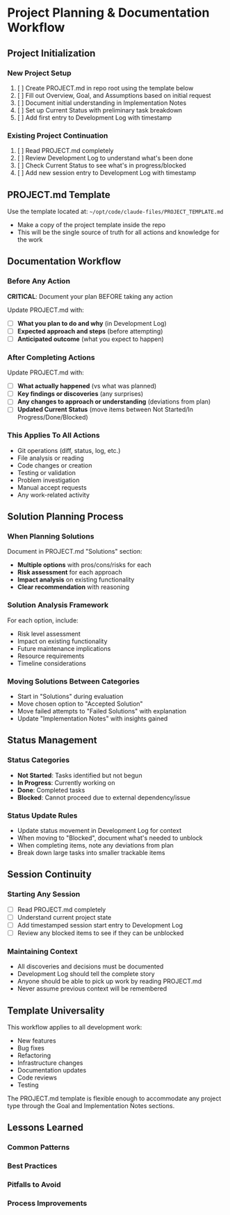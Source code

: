 # Project Planning & Documentation Workflow

## Project Initialization

### New Project Setup
1. [ ] Create PROJECT.md in repo root using the template below
2. [ ] Fill out Overview, Goal, and Assumptions based on initial request
3. [ ] Document initial understanding in Implementation Notes
4. [ ] Set up Current Status with preliminary task breakdown
5. [ ] Add first entry to Development Log with timestamp

### Existing Project Continuation
1. [ ] Read PROJECT.md completely
2. [ ] Review Development Log to understand what's been done
3. [ ] Check Current Status to see what's in progress/blocked
4. [ ] Add new session entry to Development Log with timestamp

## PROJECT.md Template

Use the template located at: `~/opt/code/claude-files/PROJECT_TEMPLATE.md`
- Make a copy of the project template inside the repo
- This will be the single source of truth for all actions and knowledge for the work

## Documentation Workflow

### Before Any Action
**CRITICAL**: Document your plan BEFORE taking any action

Update PROJECT.md with:
- [ ] **What you plan to do and why** (in Development Log)
- [ ] **Expected approach and steps** (before attempting)
- [ ] **Anticipated outcome** (what you expect to happen)

### After Completing Actions
Update PROJECT.md with:
- [ ] **What actually happened** (vs what was planned)
- [ ] **Key findings or discoveries** (any surprises)
- [ ] **Any changes to approach or understanding** (deviations from plan)
- [ ] **Updated Current Status** (move items between Not Started/In Progress/Done/Blocked)

### This Applies To All Actions
- Git operations (diff, status, log, etc.)
- File analysis or reading
- Code changes or creation
- Testing or validation
- Problem investigation
- Manual accept requests
- Any work-related activity

## Solution Planning Process

### When Planning Solutions
Document in PROJECT.md "Solutions" section:
- **Multiple options** with pros/cons/risks for each
- **Risk assessment** for each approach
- **Impact analysis** on existing functionality
- **Clear recommendation** with reasoning

### Solution Analysis Framework
For each option, include:
- Risk level assessment
- Impact on existing functionality
- Future maintenance implications
- Resource requirements
- Timeline considerations

### Moving Solutions Between Categories
- Start in "Solutions" during evaluation
- Move chosen option to "Accepted Solution"
- Move failed attempts to "Failed Solutions" with explanation
- Update "Implementation Notes" with insights gained

## Status Management

### Status Categories
- **Not Started**: Tasks identified but not begun
- **In Progress**: Currently working on
- **Done**: Completed tasks  
- **Blocked**: Cannot proceed due to external dependency/issue

### Status Update Rules
- Update status movement in Development Log for context
- When moving to "Blocked", document what's needed to unblock
- When completing items, note any deviations from plan
- Break down large tasks into smaller trackable items

## Session Continuity

### Starting Any Session
- [ ] Read PROJECT.md completely
- [ ] Understand current project state
- [ ] Add timestamped session start entry to Development Log
- [ ] Review any blocked items to see if they can be unblocked

### Maintaining Context
- All discoveries and decisions must be documented
- Development Log should tell the complete story
- Anyone should be able to pick up work by reading PROJECT.md
- Never assume previous context will be remembered

## Template Universality

This workflow applies to all development work:
- New features
- Bug fixes
- Refactoring  
- Infrastructure changes
- Documentation updates
- Code reviews
- Testing

The PROJECT.md template is flexible enough to accommodate any project type through the Goal and Implementation Notes sections.

## Lessons Learned

### Common Patterns
<!-- Add insights discovered through experience -->

### Best Practices
<!-- Add practices that consistently work well -->

### Pitfalls to Avoid
<!-- Add mistakes that have been made before -->

### Process Improvements
<!-- Add workflow enhancements discovered over time -->
